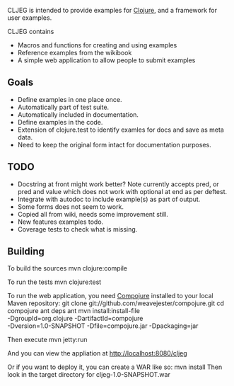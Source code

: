 CLJEG is intended to provide examples for [Clojure](http://clojure.org),
and a framework for user examples.

CLJEG contains

* Macros and functions for creating and using examples
* Reference examples from the wikibook
* A simple web application to allow people to submit examples


Goals
-----

* Define examples in one place once.
* Automatically part of test suite.
* Automatically included in documentation.
* Define examples in the code.
* Extension of clojure.test to identify examles for docs and save as meta data.
* Need to keep the original form intact for documentation purposes.


TODO
----

* Docstring at front might work better? Note currently accepts pred,
  or pred and value which does not work with optional at end as per deftest.
* Integrate with autodoc to include example(s) as part of output.
* Some forms does not seem to work.
* Copied all from wiki, needs some improvement still.
* New features examples todo.
* Coverage tests to check what is missing.


Building
--------

To build the sources
	mvn clojure:compile

To run the tests
	mvn clojure:test

To run the web application, you need
[Compojure](http://github.com/weavjester/compojure)
installed to your local Maven repository:
	git clone git://github.com/weavejester/compojure.git
	cd compojure
	ant deps
	ant
	mvn install:install-file \
		-DgroupId=org.clojure -DartifactId=compojure \
		-Dversion=1.0-SNAPSHOT -Dfile=compojure.jar -Dpackaging=jar

Then execute
	mvn jetty:run

And you can view the appliation at
[http://localhost:8080/cljeg](http://localhost:8080/cljeg)

Or if you want to deploy it, you can create a WAR like so:
	mvn install
Then look in the target directory for cljeg-1.0-SNAPSHOT.war

